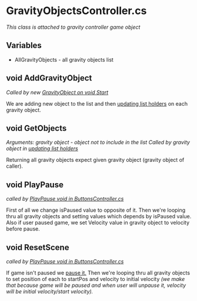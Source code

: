 # GravityObjectsController.cs
*This class is attached to gravity controller game object*

## Variables
* AllGravityObjects - all gravity objects list

## void AddGravityObject
*Called by new [GravityObject on void Start](https://github.com/mmarusiak/Universe-Simulator/blob/main/Code%20Documentation/Gravity%20Controllers/01.%20GravityObject.cs.md#void-start)*

We are adding new object to the list and then [updating list holders](https://github.com/mmarusiak/Universe-Simulator/blob/main/Code%20Documentation/Gravity%20Controllers/01.%20GravityObject.cs.md#void-updateprivatelist) on each gravity object.

## void GetObjects
*Arguments: gravity object - object not to include in the list*
*Called by gravity object in [updating list holders](https://github.com/mmarusiak/Universe-Simulator/blob/main/Code%20Documentation/Gravity%20Controllers/01.%20GravityObject.cs.md#void-updateprivatelist)*

Returning all gravity objects expect given gravity object (gravity object of caller).

## void PlayPause

*called by [PlayPause void in ButtonsController.cs](../UI%20Controllers/02.%20ButtonsController.cs.md#void-playpause)*

First of all we change isPaused value to opposite of it. Then we're looping thru all gravity objects and setting values which depends by isPaused value. Also if user paused game, we set Velocity value in gravity object to velocity before pause.

## void ResetScene

*called by [PlayPause void in ButtonsController.cs](../UI%20Controllers/02.%20ButtonsController.cs.md#void-resetscene)*

If game isn't paused we [pause it.](./02.%20GravityObjectsController.cs.md#void-playpause) Then we're looping thru all gravity objects to set position of each to startPos and velocity to initial velocity *(we make that because game will be paused and when user will unpause it, velocity will be initial velocity/start velocity).*
